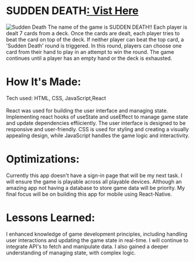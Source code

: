 <div id="header" >
 <h1  class="heading-element" dir="auto">SUDDEN DEATH<a href="https://suddendeath-fladev.netlify.app/">: Vist Here</a></h1>
 <img src="https://i.imgur.com/139fKL3.gif" alt="Sudden Death">
The name of the game is SUDDEN DEATH!! Each player is dealt 7 cards from a deck. Once the cards are dealt, each player tries to beat the card on top of the deck. If neither player can beat the top card, a 'Sudden Death' round is triggered. In this round, players can choose one card from their hand to play in an attempt to win the round. The game continues until a player has an empty hand or the deck is exhausted.
</div>

<div id="header" >
 <h1 class="heading-element" dir="auto">How It's Made:</h1>
 Tech used: HTML, CSS, JavaScript,React <br/><br/>
 React was used for building the user interface and managing state. Implementing react hooks of useState and useEffect to manage game state and update dependencies effiiciently. The user interface is designed to be responsive and user-friendly. CSS is used for styling and creating a visually appealing design, while JavaScript handles the game logic and interactivity.
</div>

<div id="header" >
 <h1 class="heading-element" dir="auto">Optimizations:</h1>
 Currently this app doesn't have a sign-in page that will be my next task. I will ensure the game is playable across all playable devices. Although an amazing app not having a database to store game data will be priority. My final focus will be on building this app for mobile using React-Native. 
</div>

<div id="header">
 <h1 class="heading-element" dir="auto">Lessons Learned:</h1>
 I enhanced knowledge of game development principles, including handling user interactions and updating the game state in real-time. I will continue to integrate API's to fetch and manipulate data. I also gained a deeper understanding of managing state, with complex logic.
</div>

